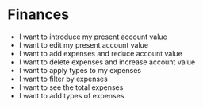 # Finances

- I want to introduce my present account value
- I want to edit my present account value
- I want to add expenses and reduce account value
- I want to delete expenses and increase account value
- I want to apply types to my expenses
- I want to filter by expenses
- I want to see the total expenses
- I want to add types of expenses
